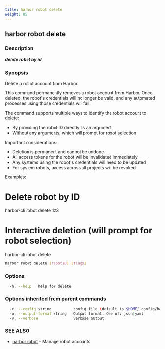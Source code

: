 ```yaml
---
title: harbor robot delete
weight: 85
---
```

## harbor robot delete

### Description

##### delete robot by id

### Synopsis

Delete a robot account from Harbor.

This command permanently removes a robot account from Harbor. Once deleted,
the robot's credentials will no longer be valid, and any automated processes
using those credentials will fail.

The command supports multiple ways to identify the robot account to delete:
- By providing the robot ID directly as an argument
- Without any arguments, which will prompt for robot selection

Important considerations:
- Deletion is permanent and cannot be undone
- All access tokens for the robot will be invalidated immediately
- Any systems using the robot's credentials will need to be updated
- For system robots, access across all projects will be revoked

Examples:
  # Delete robot by ID
  harbor-cli robot delete 123

  # Interactive deletion (will prompt for robot selection)
  harbor-cli robot delete

```sh
harbor robot delete [robotID] [flags]
```

### Options

```sh
  -h, --help   help for delete
```

### Options inherited from parent commands

```sh
  -c, --config string          config file (default is $HOME/.config/harbor-cli/config.yaml)
  -o, --output-format string   Output format. One of: json|yaml
  -v, --verbose                verbose output
```

### SEE ALSO

* [harbor robot](harbor-robot.md)	 - Manage robot accounts


